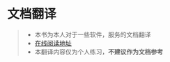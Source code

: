 文档翻译
========

> + 本书为本人对于一些软件，服务的文档翻译
> + [在线阅读地址](https://www.kancloud.cn/bwangel/translate/344793)
> + 本翻译内容仅为个人练习，__不建议作为文档参考__
